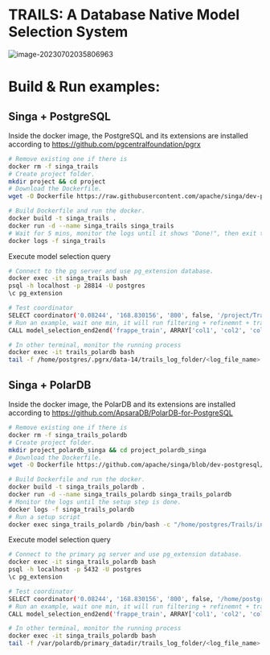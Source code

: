 <!--
    Licensed to the Apache Software Foundation (ASF) under one
    or more contributor license agreements.  See the NOTICE file
    distributed with < this work for additional information
    regarding copyright ownership.  The ASF licenses this file
    to you under the Apache License, Version 2.0 (the
    "License"); you may not use this file except in compliance
    with the License.  You may obtain a copy of the License at

      http://www.apache.org/licenses/LICENSE-2.0

    Unless required by applicable law or agreed to in writing,
    software distributed under the License is distributed on an
    "AS IS" BASIS, WITHOUT WARRANTIES OR CONDITIONS OF ANY
    KIND, either express or implied.  See the License for the
    specific language governing permissions and limitations
    under the License.
-->


# TRAILS: A Database Native Model Selection System

![image-20230702035806963](documents/ai_db.001.jpeg)


# Build & Run examples:

## Singa + PostgreSQL

Inside the docker image, the PostgreSQL and its extensions are installed according to https://github.com/pgcentralfoundation/pgrx

```bash
# Remove existing one if there is
docker rm -f singa_trails
# Create project folder.
mkdir project && cd project
# Download the Dockerfile.
wget -O Dockerfile https://raw.githubusercontent.com/apache/singa/dev-postgresql/examples/model_selection/Trails/singa.psql.Dockerfile

# Build Dockerfile and run the docker.
docker build -t singa_trails .
docker run -d --name singa_trails singa_trails
# Wait for 5 mins, monitor the logs until it shows "Done!", then exit the monitor
docker logs -f singa_trails
```
Execute model selection query
```bash
# Connect to the pg server and use pg_extension database.
docker exec -it singa_trails bash
psql -h localhost -p 28814 -U postgres
\c pg_extension

# Test coordinator
SELECT coordinator('0.08244', '168.830156', '800', false, '/project/Trails/internal/ml/model_selection/config.ini');
# Run an example, wait one min, it will run filtering + refinemnt + training the selected model.
CALL model_selection_end2end('frappe_train', ARRAY['col1', 'col2', 'col3', 'col4','col5','col6','col7','col8','col9','col10', 'label'], '10', '/project/Trails/internal/ml/model_selection/config.ini');

# In other terminal, monitor the running process
docker exec -it trails_polardb bash
tail -f /home/postgres/.pgrx/data-14/trails_log_folder/<log_file_name>
```



## Singa + PolarDB

Inside the docker image, the PolarDB and its extensions are installed according to https://github.com/ApsaraDB/PolarDB-for-PostgreSQL
```bash
# Remove existing one if there is
docker rm -f singa_trails_polardb
# Create project folder.
mkdir project_polardb_singa && cd project_polardb_singa
# Download the Dockerfile.
wget -O Dockerfile https://github.com/apache/singa/blob/dev-postgresql/examples/model_selection/Trails/singa.polarDB.Dockerfile

# Build Dockerfile and run the docker.
docker build -t singa_trails_polardb .
docker run -d --name singa_trails_polardb singa_trails_polardb
# Monitor the logs until the setup step is done.
docker logs -f singa_trails_polardb
# Run a setup script
docker exec singa_trails_polardb /bin/bash -c "/home/postgres/Trails/init_polardb.sh"
```
Execute model selection query
```bash
# Connect to the primary pg server and use pg_extension database.
docker exec -it singa_trails_polardb bash
psql -h localhost -p 5432 -U postgres
\c pg_extension

# Test coordinator
SELECT coordinator('0.08244', '168.830156', '800', false, '/home/postgres/Trails/internal/ml/model_selection/config.ini');
# Run an example, wait one min, it will run filtering + refinemnt + training the selected model.
CALL model_selection_end2end('frappe_train', ARRAY['col1', 'col2', 'col3', 'col4','col5','col6','col7','col8','col9','col10', 'label'], '10', '/home/postgres/Trails/internal/ml/model_selection/config.ini');

# In other terminal, monitor the running process
docker exec -it singa_trails_polardb bash
tail -f /var/polardb/primary_datadir/trails_log_folder/<log_file_name>
```
